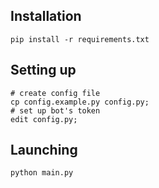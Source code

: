 ## Installation
```
pip install -r requirements.txt
```

## Setting up
```
# create config file
cp config.example.py config.py;
# set up bot's token
edit config.py;
```

## Launching
```
python main.py
```
